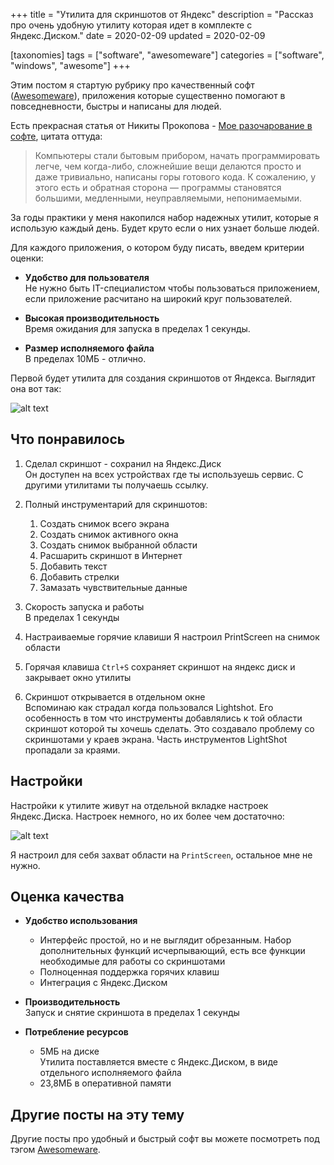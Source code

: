 +++
title = "Утилита для скриншотов от Яндекс"
description = "Рассказ про очень удобную утилиту которая идет в комплекте с Яндекс.Диском."
date = 2020-02-09
updated = 2020-02-09

[taxonomies]
tags = ["software", "awesomeware"]
categories = ["software", "windows", "awesome"]
+++

Этим постом я стартую рубрику про качественный софт ([Awesomeware](/tags/awesomeware)), 
приложения которые существенно помогают в повседневности, быстры и написаны для людей.

Есть прекрасная статья от Никиты Прокопова - [Мое разочарование в софте](https://tonsky.me/blog/disenchantment/ru/),
цитата оттуда:

> Компьютеры стали бытовым прибором, начать программировать легче, чем когда-либо, сложнейшие вещи делаются просто и даже тривиально, написаны горы готового кода. К сожалению, у этого есть и обратная сторона — программы становятся большими, медленными, неуправляемыми, непонимаемыми.

За годы практики у меня накопился набор надежных утилит, которые я использую каждый день. Будет круто если о них узнает
больше людей.

Для каждого приложения, о котором буду писать, введем критерии оценки:

- **Удобство для пользователя**  
  Не нужно быть IT-специалистом чтобы пользоваться приложением, если приложение расчитано на широкий круг пользователей.

- **Высокая производительность**  
  Время ожидания для запуска в пределах 1 секунды.

- **Размер исполняемого файла**  
  В пределах 10МБ - отлично.

Первой будет утилита для создания скриншотов от Яндекса. Выглядит она вот так:

![alt text](/images/awesomeware/yst-1.png "Скриншот из утилиты")

## Что понравилось

1. Сделал скриншот - сохранил на Яндекс.Диск  
   Он доступен на всех устройствах где ты используешь сервис. С другими утилитами ты получаешь ссылку.

2. Полный инструментарий для скриншотов:

   1. Создать снимок всего экрана
   2. Создать снимок активного окна
   3. Создать снимок выбранной области
   4. Расшарить скриншот в Интернет
   5. Добавить текст
   6. Добавить стрелки
   7. Замазать чувствительные данные
   
3. Скорость запуска и работы  
   В пределах 1 секунды

4. Настраиваемые горячие клавиши
   Я настроил PrintScreen на снимок области
   
5. Горячая клавиша `Ctrl+S` сохраняет скриншот на яндекс диск и закрывает окно утилиты

6. Скриншот открывается в отдельном окне  
   Вспоминаю как страдал когда пользовался Lightshot. Его особенность в том что инструменты добавлялись 
   к той области скриншот которой ты хочешь сделать. Это создавало проблему со скриншотами у краев экрана. 
   Часть инструментов LightShot пропадали за краями.
   
## Настройки

Настройки к утилите живут на отдельной вкладке настроек Яндекс.Диска. Настроек немного, но их более чем достаточно:

![alt text](/images/awesomeware/yst-2.png "Вкладка настроек")

Я настроил для себя захват области на `PrintScreen`, остальное мне не нужно.

## Оценка качества

- **Удобство использования**  
  - Интерфейс простой, но и не выглядит обрезанным. Набор дополнительных функций исчерпывающий, есть все функции необходимые
  для работы со скриншотами
  - Полноценная поддержка горячих клавиш
  - Интеграция с Яндекс.Диском

- **Производительность**  
  Запуск и снятие скриншота в пределах 1 секунды

- **Потребление ресурсов**  
  - 5МБ на диске  
    Утилита поставляется вместе с Яндекс.Диском, в виде отдельного исполняемого файла
  - 23,8МБ в оперативной памяти

## Другие посты на эту тему

Другие посты про удобный и быстрый софт вы можете посмотреть под тэгом [Awesomeware](/tags/awesomeware).

